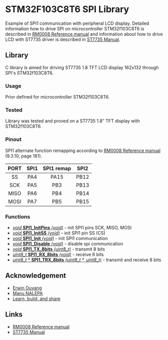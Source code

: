 # STM32F103C8T6 SPI Library
Example of SPI1 communication with peripheral LCD display. Detailed information how to drive SPI on microcontroller STM32f103C8T6 is described in [RM0008 Reference manual](https://www.st.com/mwg-internal/de5fs23hu73ds/progress?id=4xg82YtTk42dgC33Uqaa4XQ5B_tXbY3NJjon9Bfhm7k,) and information about how to drive LCD with ST7735 driver is described in [ST7735 Manual](http://www.displayfuture.com/Display/datasheet/controller/ST7735.pdf).

## Library
C library is aimed for driving ST7735 1.8 TFT LCD display 162x132 through SPI's STM32f103C8T6.

### Usage
Prior defined for microcontroller STM32f103C8T6. 

### Tested
Library was tested and proved on a ST7735 1.8″ TFT display with STM32f103C8T6.

### Pinout
SPI1 alternate function remapping according to [RM0008 Reference manual](https://www.st.com/mwg-internal/de5fs23hu73ds/progress?id=4xg82YtTk42dgC33Uqaa4XQ5B_tXbY3NJjon9Bfhm7k,) (9.3.10, page 181).

| PORT  | SPI1 | SPI1 remap | SPI2 |
| :---: | :---: | :---: | :---: |
| SS | PA4 | PA15 | PB12 |
| SCK | PA5 | PB3 | PB13 |
| MISO | PA6 | PB4 | PB14 |
| MOSI | PA7 | PB5 | PB15 |

### Functions
- [*void* **SPI1_InitPins** *(void)*]() - init SPI1 pins SCK, MISO, MOSI
- [*void* **SPI1_InitSS** *(void)*]() - init SPI1 pin SS (CS)
- [*void* **SPI1_Init** *(void)*]() - init SPI1 communication
- [*void* **SPI1_Disable** *(void)*]() - disable spi communication
- [*void* **SPI1_TX_8bits** *(uint8_t)*]() - transmit 8 bits
- [*uint8_t* **SPI1_RX_8bits** *(void)*]() - receive 8 bits
- [*uint8_t* * **SPI1_TRX_8bits** *(uint8_t \*, uint8_t)*]() - transmit and receive 8 bits

## Acknowledgement
- [Erwin Ouyang](http://www.handsonembedded.com/stm32f103-spl-tutorial-5/)
- [Manu NALEPA](https://github.com/nalepae/stm32_tutorial/blob/master/src/spi.c)
- [Learn, build, and share](https://learnbuildshare.wordpress.com/about/stm32/using-spi-as-master/)

## Links
- [RM0008 Reference manual](https://www.st.com/mwg-internal/de5fs23hu73ds/progress?id=4xg82YtTk42dgC33Uqaa4XQ5B_tXbY3NJjon9Bfhm7k,)
- [ST7735 Manual](http://www.displayfuture.com/Display/datasheet/controller/ST7735.pdf)
